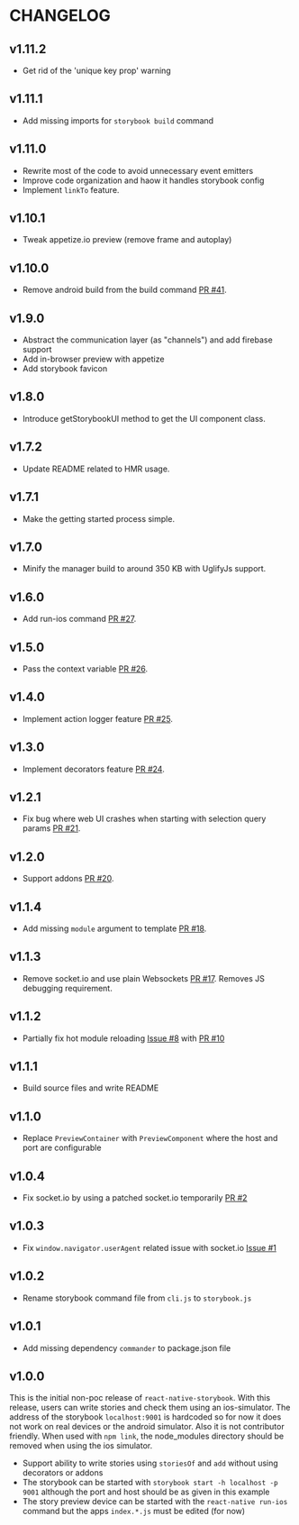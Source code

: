 # CHANGELOG

## v1.11.2

* Get rid of the 'unique key prop' warning

## v1.11.1

* Add missing imports for `storybook build` command

## v1.11.0

* Rewrite most of the code to avoid unnecessary event emitters
* Improve code organization and haow it handles storybook config
* Implement `linkTo` feature.

## v1.10.1

* Tweak appetize.io preview (remove frame and autoplay)

## v1.10.0

* Remove android build from the build command [PR #41](https://github.com/kadirahq/react-native-storybook/pull/41).

## v1.9.0

* Abstract the communication layer (as "channels") and add firebase support
* Add in-browser preview with appetize
* Add storybook favicon

## v1.8.0

* Introduce getStorybookUI method to get the UI component class.

## v1.7.2

* Update README related to HMR usage.

## v1.7.1

* Make the getting started process simple.

## v1.7.0

- Minify the manager build to around 350 KB with UglifyJs support.

## v1.6.0

- Add run-ios command [PR #27](https://github.com/kadirahq/react-native-storybook/pull/27).

## v1.5.0

- Pass the context variable [PR #26](https://github.com/kadirahq/react-native-storybook/pull/26).

## v1.4.0

- Implement action logger feature [PR #25](https://github.com/kadirahq/react-native-storybook/pull/25).

## v1.3.0

- Implement decorators feature [PR #24](https://github.com/kadirahq/react-native-storybook/pull/24).

## v1.2.1

- Fix bug where web UI crashes when starting with selection query params [PR #21](https://github.com/kadirahq/react-native-storybook/pull/21).

## v1.2.0

- Support addons [PR #20](https://github.com/kadirahq/react-native-storybook/pull/20).

## v1.1.4

- Add missing `module` argument to template [PR #18](https://github.com/kadirahq/react-native-storybook/pull/18).

## v1.1.3

- Remove socket.io and use plain Websockets [PR #17](https://github.com/kadirahq/react-native-storybook/pull/17). Removes JS debugging requirement.

## v1.1.2

- Partially fix hot module reloading [Issue #8](https://github.com/kadirahq/react-native-storybook/issues/8) with [PR #10](https://github.com/kadirahq/react-native-storybook/pull/10)

## v1.1.1

- Build source files and write README

## v1.1.0

- Replace `PreviewContainer` with `PreviewComponent` where the host and port are configurable

## v1.0.4

- Fix socket.io by using a patched socket.io temporarily [PR #2](https://github.com/kadirahq/react-native-storybook/pull/2)

## v1.0.3

- Fix `window.navigator.userAgent` related issue with socket.io [Issue #1](https://github.com/kadirahq/react-native-storybook/issues/1)

## v1.0.2

- Rename storybook command file from `cli.js` to `storybook.js`

## v1.0.1

- Add missing dependency `commander` to package.json file

## v1.0.0

This is the initial non-poc release of `react-native-storybook`. With this release, users can write stories and check them using an ios-simulator. The address of the storybook `localhost:9001` is hardcoded so for now it does not work on real devices or the android simulator. Also it is not contributor friendly. When used with `npm link`, the node_modules directory should be removed when using the ios simulator.

 - Support ability to write stories using `storiesOf` and `add` without using decorators or addons
 - The storybook can be started with `storybook start -h localhost -p 9001` although the port and host should be as given in this example
 - The story preview device can be started with the `react-native run-ios` command but the apps `index.*.js` must be edited (for now)
